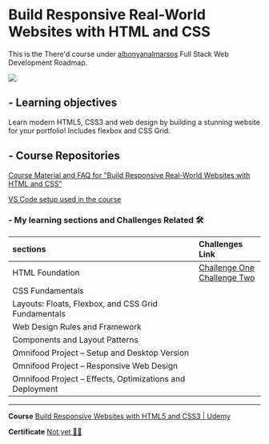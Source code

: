 # Build Responsive Real-World Websites with HTML and CSS

This is the There'd course under [albonyanalmarsos](https://albonyanalmarsos.vercel.app/#subject) Full Stack Web Development Roadmap.

![](https://progress-bar.dev/5/?title=progress)

## - Learning objectives
Learn modern HTML5, CSS3 and web design by building a stunning website for your portfolio! Includes flexbox and CSS Grid.

## - Course Repositories

[Course Material and FAQ for "Build Responsive Real-World Websites with HTML and CSS"](https://github.com/jonasschmedtmann/html-css-course)

[VS Code setup used in the course](https://github.com/jonasschmedtmann/html-css-course/blob/master/vscode-setup.md)


### - My learning sections and Challenges Related :hammer_and_wrench:

| sections                                                 | Challenges Link                                              |
| :------------------------------------------------------- | :----------------------------------------------------------- |
| HTML Foundation                                          | [Challenge One](https://shalabyelectronics.github.io/Build-Responsive-websites/HTML-Fundamentals/01-HTML-Fundamentals-Challeges/challenges/ch1/index.html)<br />[Challenge Two](https://shalabyelectronics.github.io/Build-Responsive-websites/HTML-Fundamentals/01-HTML-Fundamentals-Challeges/challenges/ch2/index.html) |
| CSS Fundamentals                                         |                                                              |
| Layouts: Floats, Flexbox, and CSS Grid Fundamentals      |                                                              |
| Web Design Rules and Framework                           |                                                              |
| Components and Layout Patterns                           |                                                              |
| Omnifood Project – Setup and Desktop Version             |                                                              |
| Omnifood Project – Responsive Web Design                 |                                                              |
| Omnifood Project – Effects, Optimizations and Deployment |                                                              |



------

**Course** [Build Responsive Websites with HTML5 and CSS3 | Udemy](https://www.udemy.com/course/design-and-develop-a-killer-website-with-html5-and-css3/)

**Certificate** [Not yet :walking_man:](#)
